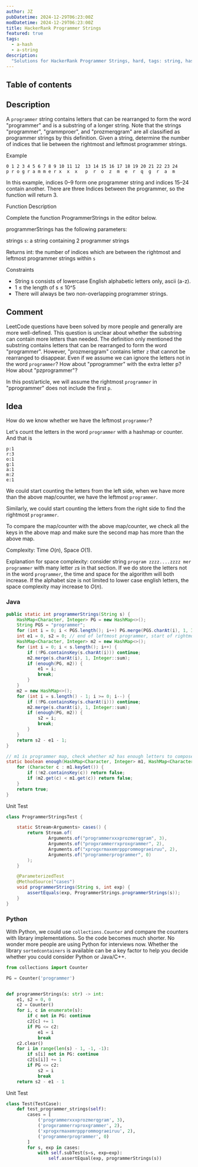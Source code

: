 ```yaml
---
author: JZ
pubDatetime: 2024-12-29T06:23:00Z
modDatetime: 2024-12-29T06:23:00Z
title: HackerRank Programmer Strings
featured: true
tags:
  - a-hash
  - a-string
description:
  "Solutions for HackerRank Programmer Strings, hard, tags: string, hash table."
---
```


## Table of contents

## Description

A `programmer` string contains letters that can be rearranged to form the word "programmer" and is a substring of a longer string. Note that the strings "programmer", "grammproer", and "prozmerqgram" are all classified as programmer strings by this definition. Given a string, determine the number of indices that lie between the rightmost and leftmost programmer strings.

Example

```
0 1 2 3 4 5 6 7 8 9 10 11 12  13 14 15 16 17 18 19 20 21 22 23 24
p r o g r a m m e r x  x  x   p  r  o  z  m  e  r  q  g  r  a  m
```

In this example, indices 0–9 form one programmer string and indices 15–24 contain another. There are three Indices between the programmer, so the function will return 3.

Function Description

Complete the function ProgrammerStrings in the editor below.

programmerStrings has the following parameters:

strings `s`: a string containing 2 programmer strings

Returns int: the number of indices which are between the rightmost and leftmost programmer strings within `s`

Constraints

- String s consists of lowercase English alphabetic letters only, ascii (a-z).
- 1 ≤ the length of s ≤ 10^5
- There will always be two non-overlapping programmer strings.

## Comment

LeetCode questions have been solved by more people and generally are more well-defined. This question is unclear about whether the substring can contain more letters than needed. The definition only mentioned the substring contains letters that can be rearranged to form the word "programmer". However, "prozmerqgram" contains letter `z` that cannot be rearranged to disappear. Even if we assume we can ignore the letters not in the word `programmer`? How about "pprogrammer" with the extra letter p? How about "pzprogrammer"?

In this post/article, we will assume the rightmost `programmer` in "pprogrammer" does not include the first `p`.

## Idea

How do we know whether we have the leftmost `programmer`?

Let's count the letters in the word `programmer` with a hashmap or counter. And that is

```
p:1
r:3
o:1
g:1
a:1
m:2
e:1
```

We could start counting the letters from the left side, when we have more than the above map/counter, we have the leftmost `programmer`.

Similarly, we could start counting the letters from the right side to find the rightmost `programmer`.

To compare the map/counter with the above map/counter, we check all the keys in the above map and make sure the second map has more than the above map.

Complexity: Time $O(n)$, Space $O(1)$.

Explanation for space complexity: consider string `program zzzz....zzzz mer programmer` with many letter `z`s in that section. If we do store the letters not in the word `programmer`, the time and space for the algorithm will both increase. If the alphabet size is not limited to lower case english letters, the space complexity may increase to $O(n)$.

### Java

```java
public static int programmerStrings(String s) {
    HashMap<Character, Integer> PG = new HashMap<>();
    String PGS = "programmer";
    for (int i = 0; i < PGS.length(); i++) PG.merge(PGS.charAt(i), 1, Integer::sum);
    int e1 = 0, s2 = 0; // end of leftmost programmer, start of rightmost programmer
    HashMap<Character, Integer> m2 = new HashMap<>();
    for (int i = 0; i < s.length(); i++) {
        if (!PG.containsKey(s.charAt(i))) continue;
        m2.merge(s.charAt(i), 1, Integer::sum);
        if (enough(PG, m2)) {
            e1 = i;
            break;
        }
    }
    m2 = new HashMap<>();
    for (int i = s.length() - 1; i >= 0; i--) {
        if (!PG.containsKey(s.charAt(i))) continue;
        m2.merge(s.charAt(i), 1, Integer::sum);
        if (enough(PG, m2)) {
            s2 = i;
            break;
        }
    }
    return s2 - e1 - 1;
}

// m1 is programmer map, check whether m2 has enough letters to compose programmer string
static boolean enough(HashMap<Character, Integer> m1, HashMap<Character, Integer> m2) {
    for (Character c : m1.keySet()) {
        if (!m2.containsKey(c)) return false;
        if (m2.get(c) < m1.get(c)) return false;
    }
    return true;
}
```

Unit Test

```java
class ProgrammerStringsTest {

    static Stream<Arguments> cases() {
        return Stream.of(
                Arguments.of("programmerxxxprozmerqgram", 3),
                Arguments.of("progxrammerrxproxgrammer", 2),
                Arguments.of("xprogxrmaxemrppprommograeiruu", 2),
                Arguments.of("programmerprogrammer", 0)
        );
    }

    @ParameterizedTest
    @MethodSource("cases")
    void programmerStrings(String s, int exp) {
        assertEquals(exp, ProgrammerStrings.programmerStrings(s));
    }
}
```

### Python

With Python, we could use `collections.Counter` and compare the counters with library implementations. So the code becomes much shorter. No wonder more people are using Python for interviews now. Whether the library `sortedcontainers` is available can be a key factor to help you decide whether you could consider Python or Java/C++.

```python
from collections import Counter

PG = Counter('programmer')


def programmerStrings(s: str) -> int:
    e1, s2 = 0, 0
    c2 = Counter()
    for i, c in enumerate(s):
        if c not in PG: continue
        c2[c] += 1
        if PG <= c2:
            e1 = i
            break
    c2.clear()
    for i in range(len(s) - 1, -1, -1):
        if s[i] not in PG: continue
        c2[s[i]] += 1
        if PG <= c2:
            s2 = i
            break
    return s2 - e1 - 1
```

Unit Test

```python
class Test(TestCase):
    def test_programmer_strings(self):
        cases = [
            ('programmerxxxprozmerqgram', 3),
            ('progxrammerrxproxgrammer', 2),
            ('xprogxrmaxemrppprommograeiruu', 2),
            ('programmerprogrammer', 0)
        ]
        for s, exp in cases:
            with self.subTest(s=s, exp=exp):
                self.assertEqual(exp, programmerStrings(s))
```
